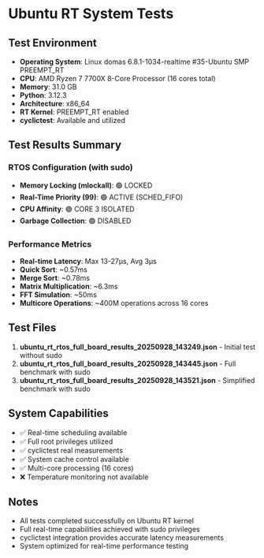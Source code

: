 # Ubuntu RT System Tests

## Test Environment
- **Operating System**: Linux domas 6.8.1-1034-realtime #35-Ubuntu SMP PREEMPT_RT
- **CPU**: AMD Ryzen 7 7700X 8-Core Processor (16 cores total)
- **Memory**: 31.0 GB
- **Python**: 3.12.3
- **Architecture**: x86_64
- **RT Kernel**: PREEMPT_RT enabled
- **cyclictest**: Available and utilized

## Test Results Summary

### RTOS Configuration (with sudo)
- **Memory Locking (mlockall)**: 🟢 LOCKED
- **Real-Time Priority (99)**: 🟢 ACTIVE (SCHED_FIFO)
- **CPU Affinity**: 🟢 CORE 3 ISOLATED
- **Garbage Collection**: 🟢 DISABLED

### Performance Metrics
- **Real-time Latency**: Max 13-27μs, Avg 3μs
- **Quick Sort**: ~0.57ms
- **Merge Sort**: ~0.78ms
- **Matrix Multiplication**: ~6.3ms
- **FFT Simulation**: ~50ms
- **Multicore Operations**: ~400M operations across 16 cores

## Test Files

1. **ubuntu_rt_rtos_full_board_results_20250928_143249.json** - Initial test without sudo
2. **ubuntu_rt_rtos_full_board_results_20250928_143445.json** - Full benchmark with sudo
3. **ubuntu_rt_rtos_full_board_results_20250928_143521.json** - Simplified benchmark with sudo

## System Capabilities
- ✅ Real-time scheduling available
- ✅ Full root privileges utilized
- ✅ cyclictest real measurements
- ✅ System cache control available
- ✅ Multi-core processing (16 cores)
- ❌ Temperature monitoring not available

## Notes
- All tests completed successfully on Ubuntu RT kernel
- Full real-time capabilities achieved with sudo privileges
- cyclictest integration provides accurate latency measurements
- System optimized for real-time performance testing